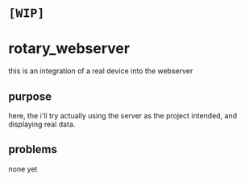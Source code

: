 # `[WIP]`
# rotary_webserver

this is an integration of a real device into the webserver

## purpose

here, the i'll try actually using the server as the project intended, and displaying real data.

## problems

none yet
